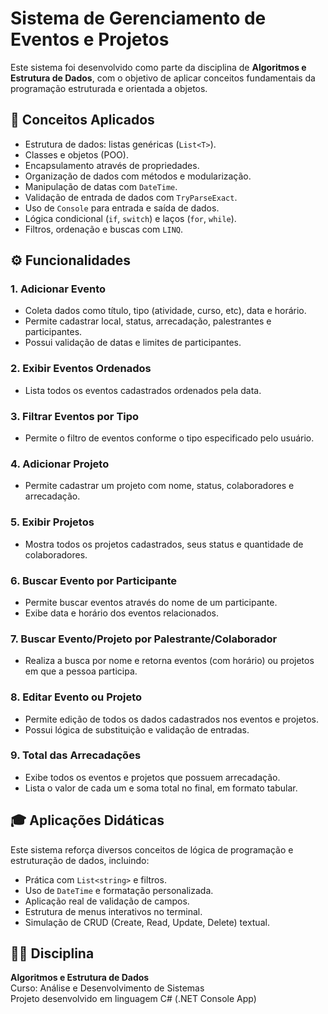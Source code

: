 # Sistema de Gerenciamento de Eventos e Projetos

Este sistema foi desenvolvido como parte da disciplina de **Algoritmos e Estrutura de Dados**, com o objetivo de aplicar conceitos fundamentais da programação estruturada e orientada a objetos.

## 🧠 Conceitos Aplicados

- Estrutura de dados: listas genéricas (`List<T>`).
- Classes e objetos (POO).
- Encapsulamento através de propriedades.
- Organização de dados com métodos e modularização.
- Manipulação de datas com `DateTime`.
- Validação de entrada de dados com `TryParseExact`.
- Uso de `Console` para entrada e saída de dados.
- Lógica condicional (`if`, `switch`) e laços (`for`, `while`).
- Filtros, ordenação e buscas com `LINQ`.

## ⚙️ Funcionalidades

### 1. Adicionar Evento
- Coleta dados como título, tipo (atividade, curso, etc), data e horário.
- Permite cadastrar local, status, arrecadação, palestrantes e participantes.
- Possui validação de datas e limites de participantes.

### 2. Exibir Eventos Ordenados
- Lista todos os eventos cadastrados ordenados pela data.

### 3. Filtrar Eventos por Tipo
- Permite o filtro de eventos conforme o tipo especificado pelo usuário.

### 4. Adicionar Projeto
- Permite cadastrar um projeto com nome, status, colaboradores e arrecadação.

### 5. Exibir Projetos
- Mostra todos os projetos cadastrados, seus status e quantidade de colaboradores.

### 6. Buscar Evento por Participante
- Permite buscar eventos através do nome de um participante.
- Exibe data e horário dos eventos relacionados.

### 7. Buscar Evento/Projeto por Palestrante/Colaborador
- Realiza a busca por nome e retorna eventos (com horário) ou projetos em que a pessoa participa.

### 8. Editar Evento ou Projeto
- Permite edição de todos os dados cadastrados nos eventos e projetos.
- Possui lógica de substituição e validação de entradas.

### 9. Total das Arrecadações
- Exibe todos os eventos e projetos que possuem arrecadação.
- Lista o valor de cada um e soma total no final, em formato tabular.

## 🎓 Aplicações Didáticas

Este sistema reforça diversos conceitos de lógica de programação e estruturação de dados, incluindo:

- Prática com `List<string>` e filtros.
- Uso de `DateTime` e formatação personalizada.
- Aplicação real de validação de campos.
- Estrutura de menus interativos no terminal.
- Simulação de CRUD (Create, Read, Update, Delete) textual.

## 👨‍🏫 Disciplina

**Algoritmos e Estrutura de Dados**  
Curso: Análise e Desenvolvimento de Sistemas  
Projeto desenvolvido em linguagem C# (.NET Console App)